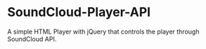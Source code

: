 # SoundCloud-Player-API
A simple HTML Player with jQuery that controls the player through SoundCloud API.
